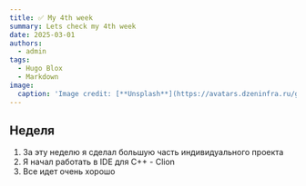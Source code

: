 ```yaml
---
title: ✅ My 4th week
summary: Lets check my 4th week
date: 2025-03-01
authors:
  - admin
tags:
  - Hugo Blox
  - Markdown
image:
  caption: 'Image credit: [**Unsplash**](https://avatars.dzeninfra.ru/get-zen_doc/3644482/pub_61e9459ac6b57f5c2b2bb3d7_61e961de527ce322d0fef83d/scale_1200)'
---
```


## Неделя

1. За эту неделю я сделал большую часть индивидуального проекта
2. Я начал работать в IDE для С++ - Clion
3. Все идет очень хорошо

